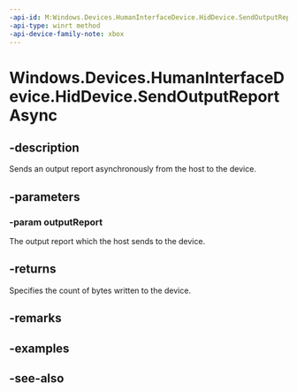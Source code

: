 ```yaml
---
-api-id: M:Windows.Devices.HumanInterfaceDevice.HidDevice.SendOutputReportAsync(Windows.Devices.HumanInterfaceDevice.HidOutputReport)
-api-type: winrt method
-api-device-family-note: xbox
---
```


<!-- Method syntax
public Windows.Foundation.IAsyncOperation<uint> SendOutputReportAsync(Windows.Devices.HumanInterfaceDevice.HidOutputReport outputReport)
-->

# Windows.Devices.HumanInterfaceDevice.HidDevice.SendOutputReportAsync

## -description
Sends an output report asynchronously from the host to the device.

## -parameters
### -param outputReport
The output report which the host sends to the device.

## -returns
Specifies the count of bytes written to the device.

## -remarks

## -examples

## -see-also
